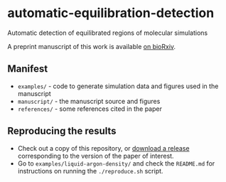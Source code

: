 automatic-equilibration-detection
=================================

Automatic detection of equilibrated regions of molecular simulations

A preprint manuscript of this work is available [on bioRxiv](http://dx.doi.org/10.1101/021659).

## Manifest
* `examples/` - code to generate simulation data and figures used in the manuscript
* `manuscript/` - the manuscript source and figures
* `references/` - some references cited in the paper

## Reproducing the results

* Check out a copy of this repository, or [download a release](https://github.com/choderalab/automatic-equilibration-detection/releases) corresponding to the version of the paper of interest.
* Go to `examples/liquid-argon-density/` and check the `README.md` for instructions on running the `./reproduce.sh` script.


